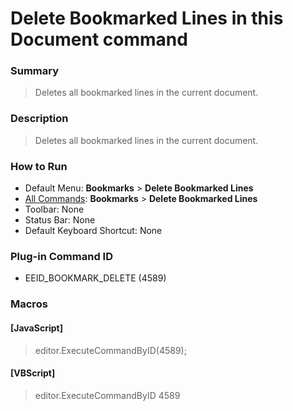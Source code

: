 # Delete Bookmarked Lines in this Document command

### Summary

> Deletes all bookmarked lines in the current document.

### Description

> Deletes all bookmarked lines in the current document.

### How to Run

- Default Menu: **Bookmarks** \> **Delete Bookmarked Lines**
- [All Commands](../tools/all_commands): **Bookmarks** \> **Delete Bookmarked Lines**
- Toolbar: None
- Status Bar: None
- Default Keyboard Shortcut: None

### Plug-in Command ID

- EEID\_BOOKMARK\_DELETE (4589)

### Macros

#### \[JavaScript\]

> editor.ExecuteCommandByID(4589);

#### \[VBScript\]

> editor.ExecuteCommandByID 4589
